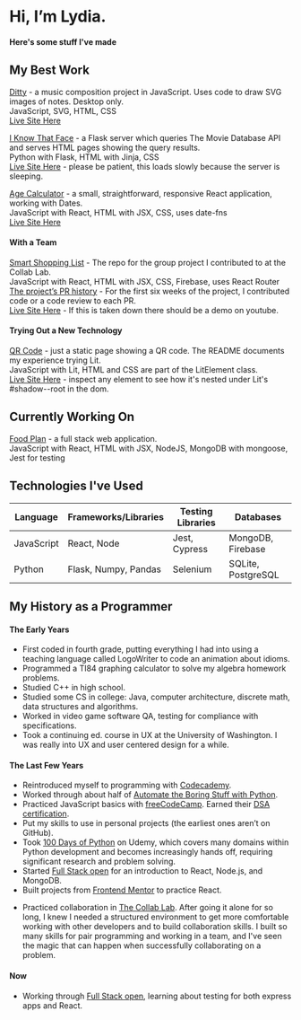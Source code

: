 # Hi, I’m Lydia.
#### Here's some stuff I've made  
  
  
## My Best Work

[Ditty](https://github.com/lydiadunning/Ditty) - a music composition project in JavaScript. Uses code to draw SVG images of notes. Desktop only.  
JavaScript, SVG, HTML, CSS  
[Live Site Here](https://lydiadunning.github.io/Ditty/)  

[I Know That Face](https://github.com/lydiadunning/Iknowthatface) - a Flask server which queries The Movie Database API and serves HTML pages showing the query results.  
Python with Flask, HTML with Jinja, CSS  
[Live Site Here](https://iknowthatface.onrender.com/) - please be patient, this loads slowly because the server is sleeping.  

[Age Calculator](https://github.com/lydiadunning/age_calculator) - a small, straightforward, responsive React application, working with Dates.  
JavaScript with React, HTML with JSX, CSS, uses date-fns  
[Live Site Here](https://lydiadunning.github.io/age_calculator/)  

#### With a Team

[Smart Shopping List](https://github.com/the-collab-lab/tcl-65-smart-shopping-list) - The repo for the group project I contributed to at the Collab Lab.  
JavaScript with React, HTML with JSX, CSS, Firebase, uses React Router  
[The project’s PR history](https://github.com/the-collab-lab/tcl-65-smart-shopping-list/pulls?q=is%3Apr+is%3Aclosed) - For the first six weeks of the project, I contributed code or a code review to each PR.  
[Live Site Here](https://tcl-65-smart-shopping-list.web.app/) - If this is taken down there should be a demo on youtube.

#### Trying Out a New Technology

[QR Code](https://github.com/lydiadunning/qr-code-component-main) - just a static page showing a QR code. The README documents my experience trying Lit.  
JavaScript with Lit, HTML and CSS are part of the LitElement class.  
[Live Site Here](https://lydiadunning.github.io/qr-code-component-main/) - inspect any element to see how it's nested under Lit's #shadow--root in the dom.

<!-- ## Examples of Specific Technologies

[Online Shop](https://github.com/lydiadunning/OnlineShop) - an ecommerce site using SQLite, not hosted.   
Python with Flask, SQLite with SQLAlchemy, HTML with Jinja, CSS, Stripe integration
-->
## Currently Working On
[Food Plan](https://github.com/lydiadunning/food-plan/tree/new-model) - a full stack web application.   
JavaScript with React, HTML with JSX, NodeJS, MongoDB with mongoose, Jest for testing  

## Technologies I've Used
| Language | Frameworks/Libraries | Testing Libraries | Databases
| --- | ----------- | --- | --- |
| JavaScript | React, Node | Jest, Cypress | MongoDB, Firebase
| Python | Flask, Numpy, Pandas | Selenium | SQLite, PostgreSQL

## My History as a Programmer

#### The Early Years
- First coded in fourth grade, putting everything I had into using a teaching language called LogoWriter to code an animation about idioms.   
- Programmed a TI84 graphing calculator to solve my algebra homework problems.  
- Studied C++ in high school.  
- Studied some CS in college: Java, computer architecture, discrete math, data structures and algorithms.  
- Worked in video game software QA, testing for compliance with specifications.   
- Took a continuing ed. course in UX at the University of Washington. I was really into UX and user centered design for a while.  
#### The Last Few Years
- Reintroduced myself to programming with [Codecademy](https://www.codecademy.com/).
- Worked through about half of [Automate the Boring Stuff with Python](https://automatetheboringstuff.com/).
- Practiced JavaScript basics with [freeCodeCamp](https://www.freecodecamp.org/). Earned their [DSA certification](https://www.freecodecamp.org/certification/fccab6a54da-a98d-459a-833c-19b38579c980/javascript-algorithms-and-data-structures).
- Put my skills to use in personal projects (the earliest ones aren’t on GitHub).  
- Took [100 Days of Python](https://www.udemy.com/course/100-days-of-code/) on Udemy, which covers many domains within Python development and becomes increasingly hands off, requiring significant research and problem solving.  
- Started [Full Stack open](https://fullstackopen.com/en/) for an introduction to React, Node.js, and MongoDB.  
- Built projects from [Frontend Mentor](https://www.frontendmentor.io/) to practice React.  
<!--- Sought out a community at 100 Devs, which directed me to resources where I learned about various topics I’d missed, like floats, the JavaScript event loop, and memoization. Joined intending to work in groups and try freelancing, wasn't happy with my progress on those fronts, and decided it wasn't the right fit for me. The community was too big and disorganized for me to get comfortable there, and encouraging participants to call the program an agency rather than a bootcamp is sus.-->
- Practiced collaboration in [The Collab Lab](https://the-collab-lab.codes/).  After going it alone for so long, I knew I needed a structured environment to get more comfortable working with other developers and to build collaboration skills. I built so many skills for pair programming and working in a team, and I've seen the magic that can happen when successfully collaborating on a problem. 
#### Now
- Working through [Full Stack open](https://fullstackopen.com/en/), learning about testing for both express apps and React.  

